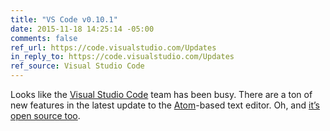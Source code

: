 ```yaml
---
title: "VS Code v0.10.1"
date: 2015-11-18 14:25:14 -05:00
comments: false
ref_url: https://code.visualstudio.com/Updates
in_reply_to: https://code.visualstudio.com/Updates
ref_source: Visual Studio Code
---
```


Looks like the [Visual Studio Code](https://code.visualstudio.com) team has been busy. There are a ton of new features in the latest update to the [Atom](https://atom.io/)-based text editor. Oh, and [it’s open source too](https://github.com/microsoft/vscode).